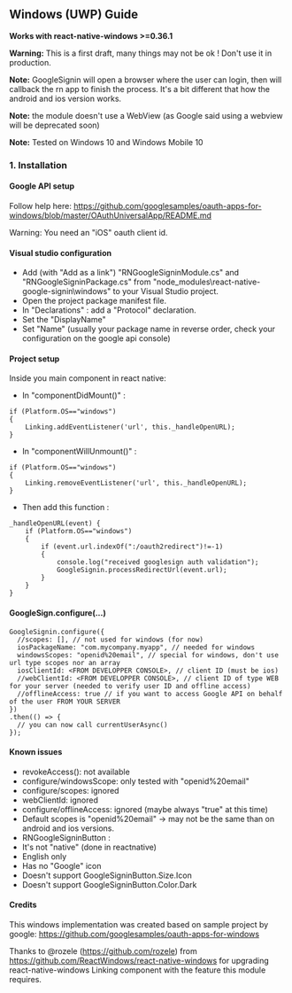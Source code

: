 ## Windows (UWP) Guide



**Works with react-native-windows >=0.36.1**



**Warning:** This is a first draft, many things may not be ok ! Don't use it in production.

**Note:** GoogleSignin will open a browser where the user can login, then will callback the rn app to finish the process. It's a bit different that how the android and ios version works.
	  
**Note:** the module doesn't use a WebView (as Google said using a webview will be deprecated soon)
	  
**Note:** Tested on Windows 10 and Windows Mobile 10


### 1. Installation


#### Google API setup

Follow help here:
https://github.com/googlesamples/oauth-apps-for-windows/blob/master/OAuthUniversalApp/README.md

Warning: You need an "iOS" oauth client id.


#### Visual studio configuration

* Add (with "Add as a link") "RNGoogleSigninModule.cs" and "RNGoogleSigninPackage.cs" from "node_modules\react-native-google-signin\windows" to your Visual Studio project.
* Open the project package manifest file.
* In "Declarations" : add a "Protocol" declaration.
* Set the "DisplayName" 
* Set "Name" (usually your package name in reverse order, check your configuration on the google api console)




#### Project setup

Inside you main component in react native:

* In "componentDidMount()" :

``` 
if (Platform.OS=="windows") 
{ 
	Linking.addEventListener('url', this._handleOpenURL); 
}
```
	
* In "componentWillUnmount()" :

```
if (Platform.OS=="windows") 
{ 
	Linking.removeEventListener('url', this._handleOpenURL); 
}
```
	   
* Then add this function :

```
_handleOpenURL(event) {
	if (Platform.OS=="windows")
	{			
		if (event.url.indexOf(":/oauth2redirect")!=-1)
		{                                    
			console.log("received googlesign auth validation");
			GoogleSignin.processRedirectUrl(event.url); 
		}                
	}
}	
```

#### GoogleSign.configure(...)

``` 
GoogleSignin.configure({
  //scopes: [], // not used for windows (for now)
  iosPackageName: "com.mycompany.myapp", // needed for windows
  windowsScopes: "openid%20email", // special for windows, don't use url type scopes nor an array
  iosClientId: <FROM DEVELOPPER CONSOLE>, // client ID (must be ios)
  //webClientId: <FROM DEVELOPPER CONSOLE>, // client ID of type WEB for your server (needed to verify user ID and offline access)
  //offlineAccess: true // if you want to access Google API on behalf of the user FROM YOUR SERVER
})
.then(() => {
  // you can now call currentUserAsync()
});
```

#### Known issues

* revokeAccess(): not available
* configure/windowsScope: only tested with "openid%20email"
* configure/scopes: ignored
* webClientId: ignored
* configure/offlineAccess: ignored (maybe always "true" at this time)
* Default scopes is "openid%20email" -> may not be the same than on android and ios versions.
* RNGoogleSigninButton :
 * It's not "native" (done in reactnative) 
 * English only
 * Has no "Google" icon
 * Doesn't support GoogleSigninButton.Size.Icon
 * Doesn't support GoogleSigninButton.Color.Dark




#### Credits

This windows implementation was created based on sample project by google:
https://github.com/googlesamples/oauth-apps-for-windows

Thanks to @rozele (https://github.com/rozele) from https://github.com/ReactWindows/react-native-windows for upgrading react-native-windows Linking component with the feature this module requires.
